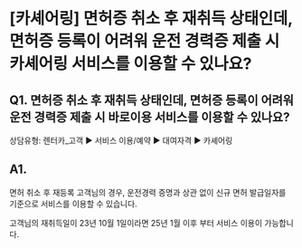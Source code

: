 # [카셰어링] 면허증 취소 후 재취득 상태인데, 면허증 등록이 어려워 운전 경력증 제출 시 카셰어링 서비스를 이용할 수 있나요?

**Q1. 면허증 취소 후 재취득 상태인데, 면허증 등록이 어려워 운전 경력증 제출 시 바로이용 서비스를 이용할 수 있나요?**
-----------------------------------------------------------------------

상담유형: 렌터카\_고객 ▶ 서비스 이용/예약 ▶ 대여자격 ▶ 카셰어링

**A1.**
-------

면허 취소 후 재등록 고객님의 경우, 운전경력 증명과 상관 없이 신규 면허 발급일자를 기준으로 서비스를 이용할 수 있습니다.

고객님의 재취득일이 23년 10월 1일이라면 25년 1월 이후 부터 서비스 이용이 가능합니다.
